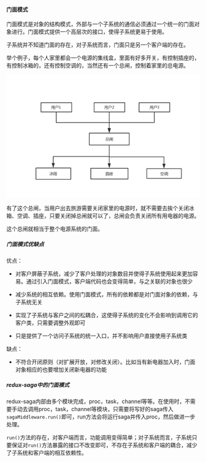 #### 门面模式

门面模式是对象的结构模式，外部与一个子系统的通信必须通过一个统一的门面对象进行。门面模式提供一个高层次的接口，使得子系统更易于使用。

子系统并不知道门面的存在，对子系统而言，门面只是另一个客户端的存在。

举个例子，每个人家里都会一个电源的集线盒，里面有好多开关，有控制插座的，有控制冰箱的，还有控制空调的，当然还有一个总闸，控制着家里的总电源。

![门面模式](./img/门面模式-集线盒.png)

有了这个总闸，当用户出去旅游需要关闭家里的电源时，就不需要去挨个关闭冰箱、空调、插座，只要关闭掉总闸就可以了，总闸会负责关闭所有用电器的电源。

这个总闸就相当于整个电源系统的门面。

##### 门面模式优缺点

优点：

* 对客户屏蔽子系统，减少了客户处理的对象数目并使得子系统使用起来更加容易。通过引入门面模式，客户端代码也会变得简单，与之关联的对象也很少

* 减少系统的相互依赖。使用门面模式，所有的依赖都是对门面对象的依赖，与子系统无关
* 实现了子系统与客户之间的松耦合，这使得子系统的变化不会影响到调用它的客户类，只需要调整外观即可
* 只是提供了一个访问子系统的统一入口，并不影响用户直接使用子系统类

缺点：

* 不符合开闭原则（对扩展开放，对修改关闭）。比如当有新电器加入时，门面对象相应的也要增加关闭新电器的功能

##### redux-saga中的门面模式

redux-saga内部由多个模块完成，proc，task，channel等等。在使用时，不需要手动去调用proc，task，channel等模块，只需要将写好的saga传入`sagaMiddleware.run()`即可，run方法会将运行saga并传入proc，然后做进一步处理。

`run()`方法的存在，对客户端而言，功能调用变得简单；对子系统而言，子系统只要保证对`run()`方法暴露的接口不改变即可，不存在子系统和客户端的耦合，减少了子系统和客户端的相互依赖性。